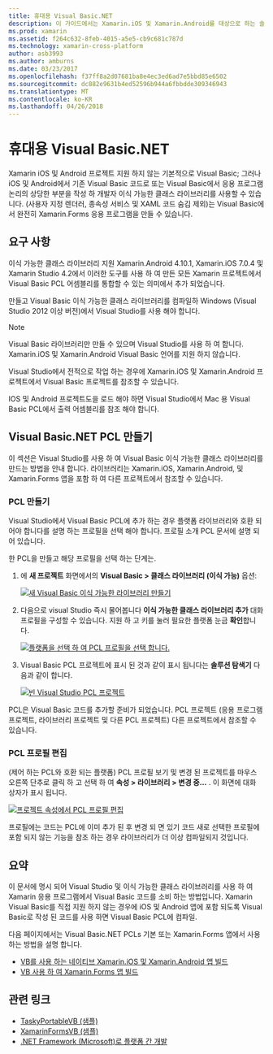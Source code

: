 ```yaml
---
title: 휴대용 Visual Basic.NET
description: 이 가이드에서는 Xamarin.iOS 및 Xamarin.Android를 대상으로 하는 솔루션에서 사용할 수 있는 PCL 이식 가능한 클래스 라이브러리 () 프로젝트를 작성 하 여 Visual Basic를 사용할 수 있는 방법을 설명 합니다.
ms.prod: xamarin
ms.assetid: f264c632-8feb-4015-a5e5-cb9c681c787d
ms.technology: xamarin-cross-platform
author: asb3993
ms.author: amburns
ms.date: 03/23/2017
ms.openlocfilehash: f37ff8a2d07681ba8e4ec3ed6ad7e5bbd85e6502
ms.sourcegitcommit: dc882e9631b4ed52596b944a6fbbdde309346943
ms.translationtype: MT
ms.contentlocale: ko-KR
ms.lasthandoff: 04/26/2018
---
```

# <a name="portable-visual-basicnet"></a>휴대용 Visual Basic.NET

Xamarin iOS 및 Android 프로젝트 지원 하지 않는 기본적으로 Visual Basic; 그러나 iOS 및 Android에서 기존 Visual Basic 코드로 또는 Visual Basic에서 응용 프로그램 논리의 상당한 부분을 작성 하 개발자 이식 가능한 클래스 라이브러리를 사용할 수 있습니다. (사용자 지정 렌더러, 종속성 서비스 및 XAML 코드 숨김 제외)는 Visual Basic에서 완전히 Xamarin.Forms 응용 프로그램을 만들 수 있습니다.

## <a name="requirements"></a>요구 사항

이식 가능한 클래스 라이브러리 지원 Xamarin.Android 4.10.1, Xamarin.iOS 7.0.4 및 Xamarin Studio 4.2에서 이러한 도구를 사용 하 여 만든 모든 Xamarin 프로젝트에서 Visual Basic PCL 어셈블리를 통합할 수 있는 의미에서 추가 되었습니다.

만들고 Visual Basic 이식 가능한 클래스 라이브러리를 컴파일하 Windows (Visual Studio 2012 이상 버전)에서 Visual Studio를 사용 해야 합니다.

> [!NOTE]
> Visual Basic 라이브러리만 만들 수 있으며 Visual Studio를 사용 하 여 합니다. Xamarin.iOS 및 Xamarin.Android Visual Basic 언어를 지원 하지 않습니다.
>
> Visual Studio에서 전적으로 작업 하는 경우에 Xamarin.iOS 및 Xamarin.Android 프로젝트에서 Visual Basic 프로젝트를 참조할 수 있습니다.
>
> IOS 및 Android 프로젝트도을 로드 해야 하면 Visual Studio에서 Mac 용 Visual Basic PCL에서 출력 어셈블리를 참조 해야 합니다.


## <a name="creating-a-visual-basicnet-pcl"></a>Visual Basic.NET PCL 만들기

이 섹션은 Visual Studio를 사용 하 여 Visual Basic 이식 가능한 클래스 라이브러리를 만드는 방법을 안내 합니다.
라이브러리는 Xamarin.iOS, Xamarin.Android, 및 Xamarin.Forms 앱을 포함 하 여 다른 프로젝트에서 참조할 수 있습니다.

### <a name="creating-a-pcl"></a>PCL 만들기

Visual Studio에서 Visual Basic PCL에 추가 하는 경우 플랫폼 라이브러리와 호환 되어야 합니다를 설명 하는 프로필을 선택 해야 합니다. 프로필 소개 PCL 문서에 설명 되어 있습니다.

한 PCL을 만들고 해당 프로필을 선택 하는 단계는.

1.  에 **새 프로젝트** 화면에서의 **Visual Basic > 클래스 라이브러리 (이식 가능)** 옵션:

    [![](images/image1-sml.png "새 Visual Basic 이식 가능한 라이브러리 만들기")](images/image1.png#lightbox)

1.  다음으로 visual Studio 즉시 물어봅니다 **이식 가능한 클래스 라이브러리 추가** 대화 프로필을 구성할 수 있습니다. 지원 하 고 키를 눌러 필요한 플랫폼 눈금 **확인**합니다.

    [![](images/image2-sml.png "플랫폼을 선택 하 여 PCL 프로필을 선택 합니다.")](images/image2.png#lightbox)

1.  Visual Basic PCL 프로젝트에 표시 된 것과 같이 표시 됩니다는 **솔루션 탐색기** 다음과 같이 합니다.

    [![](images/image3-sml.png "빈 Visual Studio PCL 프로젝트")](images/image3.png#lightbox)


PCL은 Visual Basic 코드를 추가할 준비가 되었습니다. PCL 프로젝트 (응용 프로그램 프로젝트, 라이브러리 프로젝트 및 다른 PCL 프로젝트) 다른 프로젝트에서 참조할 수 있습니다.

### <a name="editing-the-pcl-profile"></a>PCL 프로필 편집

(제어 하는 PCL와 호환 되는 플랫폼) PCL 프로필 보기 및 변경 된 프로젝트를 마우스 오른쪽 단추로 클릭 하 고 선택 하 여 **속성 > 라이브러리 > 변경 중...** . 이 화면에 대화 상자가 표시 됩니다.

 [![](images/image4-sml.png "프로젝트 속성에서 PCL 프로필 편집")](images/image4.png#lightbox)

프로필에는 코드는 PCL에 이미 추가 된 후 변경 되 면 있기 코드 새로 선택한 프로필에 포함 되지 않는 기능을 참조 하는 경우 라이브러리가 더 이상 컴파일되지 것입니다.


## <a name="summary"></a>요약

이 문서에 명시 되어 Visual Studio 및 이식 가능한 클래스 라이브러리를 사용 하 여 Xamarin 응용 프로그램에서 Visual Basic 코드를 소비 하는 방법입니다. Xamarin Visual Basic를 직접 지원 하지 않는 경우에 iOS 및 Android 앱에 포함 되도록 Visual Basic로 작성 된 코드를 사용 하면 Visual Basic PCL에 컴파일.

다음 페이지에서는 Visual Basic.NET PCLs 기본 또는 Xamarin.Forms 앱에서 사용 하는 방법을 설명 합니다.

- [VB를 사용 하는 네이티브 Xamarin.iOS 및 Xamarin.Android 앱 빌드](native-apps.md)
- [VB 사용 하 여 Xamarin.Forms 앱 빌드](xamarin-forms.md)


## <a name="related-links"></a>관련 링크

- [TaskyPortableVB (샘플)](https://github.com/xamarin/mobile-samples/tree/master/VisualBasic/TaskyPortableVB)
- [XamarinFormsVB (샘플)](https://github.com/xamarin/mobile-samples/tree/master/VisualBasic/XamarinFormsVB)
- [.NET Framework (Microsoft)로 플랫폼 간 개발](http://msdn.microsoft.com/library/gg597391(v=vs.110).aspx)